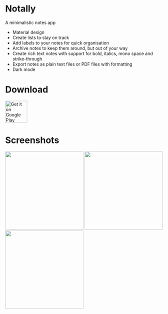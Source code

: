 # Notally
A minimalistic notes app

* Material design
* Create lists to stay on track
* Add labels to your notes for quick organisation
* Archive notes to keep them around, but out of your way
* Create rich text notes with support for bold, italics, mono space and strike-through
* Export notes as plain text files or PDF files with formatting
* Dark mode

# Download

<a href="https://play.google.com/store/apps/details?id=com.omgodse.notally">
<img src="https://play.google.com/intl/en_us/badges/images/generic/en-play-badge.png" alt="Get it on Google Play" height="70"/></a>

# Screenshots
<img src="https://github.com/OmGodse/Notally/blob/master/images/Notally.png" width="250"> <img src="https://github.com/OmGodse/Notally/blob/master/images/Take%20Notes.png" width="250">
<img src="https://github.com/OmGodse/Notally/blob/master/images/Make%20Lists.png" width="250">
